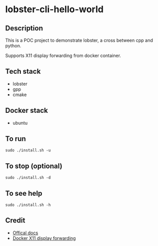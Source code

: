 # lobster-cli-hello-world

## Description
This is a POC project to demonstrate lobster, a cross between cpp and python.

Supports X11 display forwarding from docker container.

## Tech stack
- lobster
- gpp
- cmake

## Docker stack
- ubuntu

## To run
`sudo ./install.sh -u`

## To stop (optional)
`sudo ./install.sh -d`

## To see help
`sudo ./install.sh -h`

## Credit
- [Offical docs](http://aardappel.github.io/lobster/getting_started.html)
- [Docker X11 display forwarding](https://askubuntu.com/questions/1249043/run-simple-x11-app-in-docker-container-on-ubuntu-20-04)